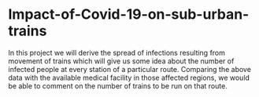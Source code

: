 # Impact-of-Covid-19-on-sub-urban-trains
In this project we will derive the spread of infections resulting from movement of trains which will give us some idea about the number of infected people at every station of a particular route. Comparing the above data with the available medical facility in those affected regions, we would be able to comment on the number of trains to be run on that route.
